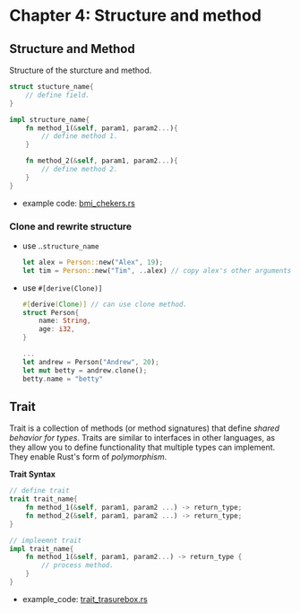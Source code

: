 # Chapter 4: Structure and method

## Structure and Method
Structure of the sturcture and method.
```rust
struct stucture_name{
    // define field.
}

impl structure_name{
    fn method_1(&self, param1, param2...){
        // define method 1.
    }

    fn method_2(&self, param1, param2...){
        // define method 2.
    }
}
```
- example code: [bmi_chekers.rs](./bmi_checkers.rs)

### Clone and rewrite structure
- use ..`structure_name`
    ``` rust
    let alex = Person::new("Alex", 19);
    let tim = Person::new("Tim", ..alex) // copy alex's other arguments to Tim.
    ```
- use `#[derive(Clone)]`
    ```rust
    #[derive(Clone)] // can use clone method.
    struct Person{
        name: String,
        age: i32,
    }

    ...
    let andrew = Person("Andrew", 20);
    let mut betty = andrew.clone();
    betty.name = "betty"
    ```
## Trait
Trait is a collection of methods (or method signatures) that define _shared behavior for types_. Traits are similar to interfaces in other languages, as they allow you to define functionality that multiple types can implement. They enable Rust's form of _polymorphism_.

__Trait Syntax__
```rust
// define trait
trait trait_name{
    fn method_1(&self, param1, param2 ...) -> return_type;
    fn method_2(&self, param1, param2 ...) -> return_type;
}

// impleemnt trait
impl trait_name{
    fn method_1(&self, param1, param2...) -> return_type {
        // process method.
    }
}
```
- example_code: [trait_trasurebox.rs](./trait_trasurebox.rs)
